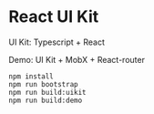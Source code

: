 # React UI Kit

UI Kit: Typescript + React

Demo: UI Kit + MobX + React-router

```
npm install
npm run bootstrap
npm run build:uikit
npm run build:demo
```